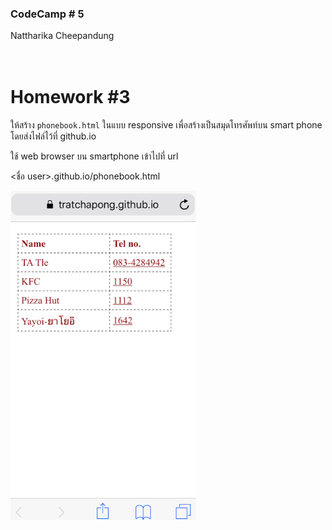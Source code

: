 ### CodeCamp # 5 <br>
Nattharika Cheepandung <br>
<br>
<br>

# Homework #3

ให้สร้าง `phonebook.html` ในแบบ responsive 
เพื่อสร้างเป็นสมุดโทรศัพท์บน smart phone
โดยส่งไฟล์ไว้ที่ github.io

ใช้ web browser บน smartphone เข้าไปที่  url

<ชื่อ user>.github.io/phonebook.html

![option](./image_H3/HTML_H3.png)